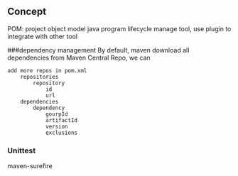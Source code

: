 ## Concept
POM: project object model
java program lifecycle manage tool, use plugin to integrate with other tool

###dependency management
By default, maven download all dependencies from Maven Central Repo, we can   
  
```
add more repos in pom.xml
    repositories
        repository
            id
            url
    dependencies 
        dependency
            gourpId
            artifactId
            version
            exclusions
```            

### Unittest
maven-surefire



